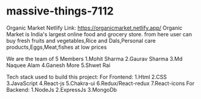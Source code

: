 # massive-things-7112
Organic Market
Netlify Link: 
https://organicmarket.netlify.app/
Organic Market is India's largest online food and grocery store. from here user can buy fresh fruits and vegetables,Rice and Dals,Personal care products,Eggs,Meat,fishes at low prices

We are the team of 5 Members
1.Mohit Sharma
2.Gaurav Sharma
3.Md Naquee Alam
4.Ganesh More
5.Shwet Rai

Tech stack used to build this project:
For Frontend:
1.Html
2.CSS
3.JavaScript
4.React-js
5.Chakra-ui
6.Redux/React-redux
7.React-icons
For Backend:
1.NodeJs
2.ExpressJs
3.MongoDb
